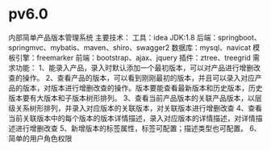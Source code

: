 # pv6.0
内部简单产品版本管理系统
主要技术：
工具：idea
JDK:1.8
后端：springboot、springmvc、mybatis、maven、shiro、swagger2
数据库：mysql、navicat
模板引擎：freemarker
前端：bootstrap、ajax、jquery
插件：ztree、treegrid
需求功能：
1、能录入产品，录入时默认添加一个最初版本，可以对产品进行增删改查的操作。
2、查看产品的版本，可以看到刚刚最初的版本，并且可以录入对应产品的版本，对版本进行增删改查的操作。版本要能查看最新版本和历史版本，历史版本要有大版本和子版本树形排列。
3、查看当前产品版本的关联产品版本，以层级关系树形排列，并录入对应版本的关联版本，对关联版本进行增删改查
4、查看当前关联版本中的每个版本的版本详情描述，录入对应版本的详情描述，对详情描述进行增删改查
5、新增版本的标签属性，标签可配置；描述类型也可配置。
6、简单的用户角色权限

